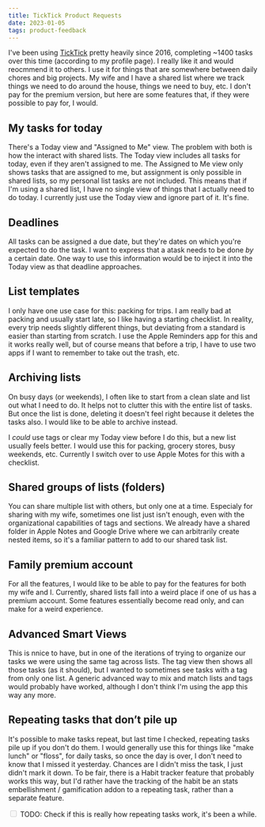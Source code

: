 ```yaml
---
title: TickTick Product Requests
date: 2023-01-05
tags: product-feedback
---
```


I've been using [TickTick][1] pretty heavily since 2016, completing ~1400
tasks over this time (according to my profile page). I really like it and
would reocmmend it to others. I use it for things that are somewhere between daily
chores and big projects. My wife and I have a shared list where we
track things we need to do around the house, things we need to buy, etc.
I don't pay for the premium version, but here are some features that, if
they were possible to pay for, I would.

## My tasks for today

There's a Today view and  "Assigned to Me" view. The problem with both is how the interact with
shared lists. The Today view includes all tasks for today, even if they aren't assigned to me.
The Assigned to Me view only shows tasks that are assigned to me, but assignment is only possible
in shared lists, so my personal list tasks are not included. This means that if I'm using a shared
list, I have no single view of things that I actually need to do today. I currently just use
the Today view and ignore part of it. It's fine.

## Deadlines

All tasks can be assigned a due date, but they're dates on which you're expected to do the task.
I want to express that a atask needs to be done *by* a certain date. One way to use this information
would be to inject it into the Today view as that deadline approaches.

## List templates

I only have one use case for this: packing for trips. I am really bad at packing and usually start
late, so I like having a starting checklist. In reality, every trip needs slightly different things,
but deviating from a standard is easier than starting from scratch. I use the Apple Reminders app
for this and it works really well, but of course means that before a trip, I have to use two apps
if I want to remember to take out the trash, etc.

## Archiving lists

On busy days (or weekends), I often like to start from a clean slate and list out what I need to do.
It helps not to clutter this with the entire list of tasks. But once the list is done, deleting it
doesn't feel right because it deletes the tasks also. I would like to be able to archive instead.

I *could* use tags or clear my Today view before I do this, but a new list usually feels better.
I would use this for packing, grocery stores, busy weekends, etc. Currently I switch over to use
Apple Motes for this with a checklist.

## Shared groups of lists (folders)

You can share multiple list with others, but only one at a time. Especialy for sharing with my wife,
sometimes one list just isn't enough, even with the organizational capabilities of tags and sections.
We already have a shared folder in Apple Notes and Google Drive where we can arbitrarily create nested
items, so it's a familiar pattern to add to our shared task list.

## Family premium account

For all the features, I would like to be able to pay for the features for both my wife and I.
Currently, shared lists fall into a weird place if one of us has a premium account. Some features
essentially become read only, and can make for a weird experience.

## Advanced Smart Views

This is nnice to have, but in one of the iterations of trying to organize our tasks we were using
the same tag across lists. The tag view then shows all those tasks (as it should), but I wanted to
sometimes see tasks with a tag from only one list. A generic advanced way to mix and match lists
and tags would probably have worked, although I don't think I'm using the app this way any more.

## Repeating tasks that don’t pile up

It's possible to make tasks repeat, but last time I checked, repeating tasks pile up if you don't
do them. I would generally use this for things like "make lunch" or "floss", for daily tasks,
so once the day is over, I don't need to know that I missed it yesterday. Chances are I didn't miss
the task, I just didn't mark it down. To be fair, there is a Habit tracker feature that probably
works this way, but I'd rather have the tracking of the habit be an stats embellishment / gamification
addon to a repeating task, rather than a separate feature.

<label for="task">
    <input disabled id="task" type="checkbox">
    TODO: Check if this is really how repeating tasks work, it's been a while.
</label>

[1]: https://ticktick.com/home
